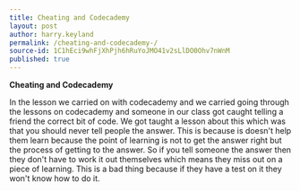 ```yaml
---
title: Cheating and Codecademy 
layout: post
author: harry.keyland
permalink: /cheating-and-codecademy-/
source-id: 1C1hEci9whFjXhPjh6hRuYoJMO41v2sLlDO0Ohv7nWnM
published: true
---
```

**Cheating and Codecademy**

In the lesson we carried on with codecademy and we carried going through the lessons on codecademy and someone in our class got caught telling a friend the correct bit of code. We got taught a lesson about this which was that you should never tell people the answer. This is because is doesn't help them learn because the point of learning is not to get the answer right but the process of getting to the answer. So if you tell someone the answer then they don't have to work it out themselves which means they miss out on a piece of learning. This is a bad thing because if they have a test on it they won't know how to do it.

